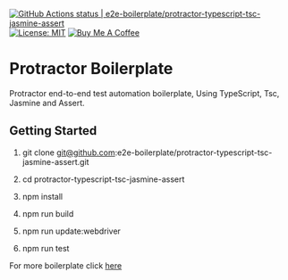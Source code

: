 [![GitHub Actions status | e2e-boilerplate/protractor-typescript-tsc-jasmine-assert](https://github.com/e2e-boilerplate/protractor-typescript-tsc-jasmine-assert/workflows/protractor-typescript-tsc-jasmine-assert/badge.svg)](https://github.com/e2e-boilerplate/protractor-typescript-tsc-jasmine-assert/actions?workflow=protractor-typescript-tsc-jasmine-assert) [![License: MIT](https://img.shields.io/badge/License-MIT-yellow.svg)](https://opensource.org/licenses/MIT) [![Buy Me A Coffee](https://img.shields.io/badge/buy-me%20coffee-orange)](https://www.buymeacoffee.com/xgirma)
    
# Protractor Boilerplate
    
Protractor end-to-end test automation boilerplate, Using TypeScript, Tsc, Jasmine and Assert.
    
## Getting Started
    
1. git clone git@github.com:e2e-boilerplate/protractor-typescript-tsc-jasmine-assert.git
    
2. cd protractor-typescript-tsc-jasmine-assert
    
3. npm install
    
4. npm run build
    
5. npm run update:webdriver
    
6. npm run test
    
    
For more boilerplate click [here](https://github.com/e2e-boilerplate/utils/blob/master/docs/implemented.md)